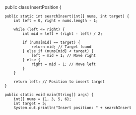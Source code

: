 public class InsertPosition {

    public static int searchInsert(int[] nums, int target) {
        int left = 0, right = nums.length - 1;

        while (left <= right) {
            int mid = left + (right - left) / 2;

            if (nums[mid] == target) {
                return mid; // Target found
            } else if (nums[mid] < target) {
                left = mid + 1; // Move right
            } else {
                right = mid - 1; // Move left
            }
        }

        return left; // Position to insert target
    }

    public static void main(String[] args) {
        int[] nums = {1, 3, 5, 6};
        int target = 5;
        System.out.println("Insert position: " + searchInsert
